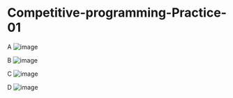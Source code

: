 # Competitive-programming-Practice-01

A
![image](https://github.com/kaniz-codes/Competitive-programming-Practice-01/assets/138873297/31d2fd0a-a5de-46ec-8459-21d273b6dd90)

B
![image](https://github.com/kaniz-codes/Competitive-programming-Practice-01/assets/138873297/a0af415c-80ae-4612-99d1-0fa38640bfaf)

C
![image](https://github.com/kaniz-codes/Competitive-programming-Practice-01/assets/138873297/098bd972-4eba-4b97-9b6c-4bbec033c551)

D
![image](https://github.com/kaniz-codes/Competitive-programming-Practice-01/assets/138873297/a6beab5d-e284-4397-b8e7-3f23c927b766)

